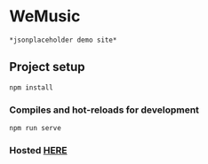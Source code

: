 # WeMusic
	*jsonplaceholder demo site*

## Project setup
```
npm install
```

### Compiles and hot-reloads for development
```
npm run serve
```

### Hosted [HERE](https://we-music.netlify.com)
